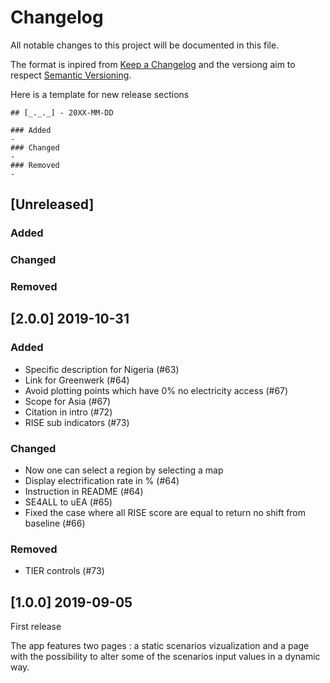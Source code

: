 # Changelog
All notable changes to this project will be documented in this file.

The format is inpired from [Keep a Changelog](http://keepachangelog.com/en/1.0.0/)
and the versiong aim to respect [Semantic Versioning](http://semver.org/spec/v2.0.0.html).

Here is a template for new release sections

```
## [_._._] - 20XX-MM-DD

### Added
-
### Changed
-
### Removed
-
```
## [Unreleased]

### Added

### Changed

### Removed


## [2.0.0] 2019-10-31

### Added

- Specific description for Nigeria (#63)
- Link for Greenwerk (#64)
- Avoid plotting points which have 0% no electricity access (#67)
- Scope for Asia (#67)
- Citation in intro (#72)
- RISE sub indicators (#73)

### Changed

- Now one can select a region by selecting a map
- Display electrification rate in % (#64)
- Instruction in README (#64)
- SE4ALL to uEA (#65)
- Fixed the case where all RISE score are equal to return no shift from baseline (#66)

### Removed
- TIER controls (#73)
## [1.0.0] 2019-09-05

First release

The app features two pages : a static scenarios vizualization and a page with the possibility to alter some of the scenarios input values in a dynamic way.
